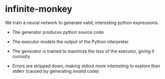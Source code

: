 # infinite-monkey

We train a neural network to generate valid, interesting python expressions.

* The generator produces python source code

* The executor models the output of the Python interpreter

* The generator is trained to maximize the loss of the executor, giving it curiosity

* Errors are stripped down, making stdout more interesting to explore than stderr (caused by generating invalid code)
